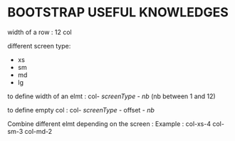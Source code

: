 # BOOTSTRAP USEFUL KNOWLEDGES

width of a row : 12 col 

different screen type: 
* xs
* sm
* md
* lg

to define width of an elmt : col- *screenType* - *nb*
(nb between 1 and 12)

to define empty col : col- *screenType* - offset - *nb*

Combine different elmt depending on the screen : 
Example : col-xs-4 col-sm-3 col-md-2